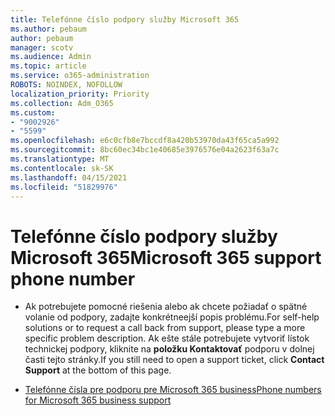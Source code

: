 ```yaml
---
title: Telefónne číslo podpory služby Microsoft 365
ms.author: pebaum
author: pebaum
manager: scotv
ms.audience: Admin
ms.topic: article
ms.service: o365-administration
ROBOTS: NOINDEX, NOFOLLOW
localization_priority: Priority
ms.collection: Adm_O365
ms.custom:
- "9002926"
- "5599"
ms.openlocfilehash: e6c0cfb8e7bccdf8a420b53970da43f65ca5a992
ms.sourcegitcommit: 8bc60ec34bc1e40685e3976576e04a2623f63a7c
ms.translationtype: MT
ms.contentlocale: sk-SK
ms.lasthandoff: 04/15/2021
ms.locfileid: "51829976"
---
```

# <a name="microsoft-365-support-phone-number"></a><span data-ttu-id="a2a08-102">Telefónne číslo podpory služby Microsoft 365</span><span class="sxs-lookup"><span data-stu-id="a2a08-102">Microsoft 365 support phone number</span></span>

- <span data-ttu-id="a2a08-103">Ak potrebujete pomocné riešenia alebo ak chcete požiadať o spätné volanie od podpory, zadajte konkrétneejší popis problému.</span><span class="sxs-lookup"><span data-stu-id="a2a08-103">For self-help solutions or to request a call back from support, please type a more specific problem description.</span></span>  <span data-ttu-id="a2a08-104">Ak ešte stále potrebujete vytvoriť lístok technickej podpory, kliknite na **položku Kontaktovať** podporu v dolnej časti tejto stránky.</span><span class="sxs-lookup"><span data-stu-id="a2a08-104">If you still need to open a support ticket, click **Contact Support** at the bottom of this page.</span></span>

- [<span data-ttu-id="a2a08-105">Telefónne čísla pre podporu pre Microsoft 365 business</span><span class="sxs-lookup"><span data-stu-id="a2a08-105">Phone numbers for Microsoft 365 business support</span></span>](https://docs.microsoft.com/microsoft-365/admin/contact-support-for-business-products?view=o365-worldwide&tabs=phone)
